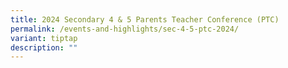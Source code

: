 ```yaml
---
title: 2024 Secondary 4 & 5 Parents Teacher Conference (PTC)
permalink: /events-and-highlights/sec-4-5-ptc-2024/
variant: tiptap
description: ""
---
```

